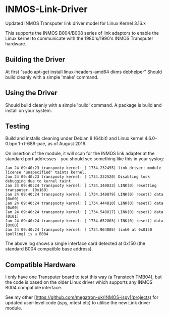# INMOS-Link-Driver

Updated INMOS Transputer link driver model for Linux Kernel 3.16.x

This supports the INMOS B004/B008 series of link adaptors to enable the Linux kernel to communicate with the 1980's/1990's INMOS Transputer hardware. 

## Building the Driver

At first "sudo apt-get install linux-headers-amd64 dkms debhelper"
Should build cleanly with a simple 'make' command.

## Using the Driver

Should build cleanly with a simple 'build' command.
A package is build and install on your system.

## Testing

Build and installs cleaning under Debian 8 (64bit) and Linux kernel 4.6.0-0.bpo.1-rt-686-pae, as of August 2016.

On insertion of the module, it will scan for the INMOS link adapter at the standard port addresses - you should see something like this in your syslog:

```
Jan 24 09:40:23 transpooty kernel: [ 1734.232455] link_driver: module license 'unspecified' taints kernel.
Jan 24 09:40:23 transpooty kernel: [ 1734.232520] Disabling lock debugging due to kernel taint
Jan 24 09:40:24 transpooty kernel: [ 1734.340833] LINK(0) resetting transputer. (0x160)
Jan 24 09:40:24 transpooty kernel: [ 1734.340879] LINK(0) reset() data [0x00]
Jan 24 09:40:24 transpooty kernel: [ 1734.444810] LINK(0) reset() data [0x00]
Jan 24 09:40:24 transpooty kernel: [ 1734.548817] LINK(0) reset() data [0x01]
Jan 24 09:40:24 transpooty kernel: [ 1734.652803] LINK(0) reset() data [0x00]
Jan 24 09:40:24 transpooty kernel: [ 1734.964805] link0 at 0x0150 (polling) is a B004
```

The above log shows a single interface card detected at 0x150 (the standard B004 compatible base address).

## Compatible Hardware

I only have one Transputer board to test this way (a Transtech TMB04), but the code is based on the older Linux driver which supports any INMOS B004 compatible interface.

See my other [https://github.com/megatron-uk/INMOS-ispy](projects) for updated user-level code (ispy, mtest etc) to utilise the new Link driver module.
